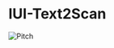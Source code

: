 # IUI-Text2Scan

![Pitch](https://user-images.githubusercontent.com/70531327/139721213-bdbacd6e-182d-4a48-8945-4f3a41a2bf8c.png)
